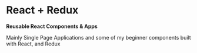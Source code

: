 # React + Redux
<strong> Reusable React Components & Apps </strong>
<p>
  Mainly Single Page Applications and some of my beginner components built with React, and Redux
</p>
